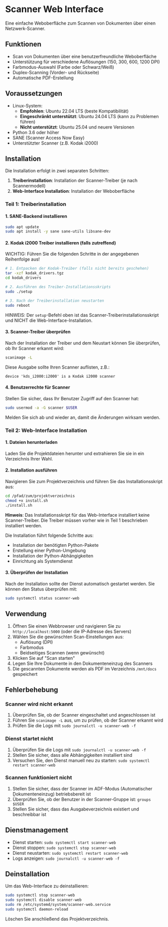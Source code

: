 # Scanner Web Interface

Eine einfache Weboberfläche zum Scannen von Dokumenten über einen Netzwerk-Scanner.

## Funktionen

- Scan von Dokumenten über eine benutzerfreundliche Weboberfläche
- Unterstützung für verschiedene Auflösungen (150, 300, 600, 1200 DPI)
- Farbmodus-Auswahl (Farbe oder Schwarz/Weiß)
- Duplex-Scanning (Vorder- und Rückseite)
- Automatische PDF-Erstellung

## Voraussetzungen

- Linux-System:
  - **Empfohlen**: Ubuntu 22.04 LTS (beste Kompatibilität)
  - **Eingeschränkt unterstützt**: Ubuntu 24.04 LTS (kann zu Problemen führen)
  - **Nicht unterstützt**: Ubuntu 25.04 und neuere Versionen
- Python 3.6 oder höher
- SANE (Scanner Access Now Easy)
- Unterstützter Scanner (z.B. Kodak i2000)

## Installation

Die Installation erfolgt in zwei separaten Schritten:
1. **Treiberinstallation**: Installation der Scanner-Treiber (je nach Scannermodell)
2. **Web-Interface Installation**: Installation der Weboberfläche

### Teil 1: Treiberinstallation

#### 1. SANE-Backend installieren

```bash
sudo apt update
sudo apt install -y sane sane-utils libsane-dev
```

#### 2. Kodak i2000 Treiber installieren (falls zutreffend)

WICHTIG: Führen Sie die folgenden Schritte in der angegebenen Reihenfolge aus!

```bash
# 1. Entpacken der Kodak-Treiber (falls nicht bereits geschehen)
tar -xzf kodak_drivers.tgz
cd kodak_drivers

# 2. Ausführen des Treiber-Installationsskripts
sudo ./setup

# 3. Nach der Treiberinstallation neustarten
sudo reboot
```

HINWEIS: Der `setup`-Befehl oben ist das Scanner-Treiberinstallationsskript und NICHT die Web-Interface-Installation.

#### 3. Scanner-Treiber überprüfen

Nach der Installation der Treiber und dem Neustart können Sie überprüfen, ob Ihr Scanner erkannt wird:

```bash
scanimage -L
```

Diese Ausgabe sollte Ihren Scanner auflisten, z.B.:
```
device 'kds_i2000:i2000' is a Kodak i2000 scanner
```

#### 4. Benutzerrechte für Scanner

Stellen Sie sicher, dass Ihr Benutzer Zugriff auf den Scanner hat:

```bash
sudo usermod -a -G scanner $USER
```

Melden Sie sich ab und wieder an, damit die Änderungen wirksam werden.

### Teil 2: Web-Interface Installation

#### 1. Dateien herunterladen

Laden Sie die Projektdateien herunter und extrahieren Sie sie in ein Verzeichnis Ihrer Wahl.

#### 2. Installation ausführen

Navigieren Sie zum Projektverzeichnis und führen Sie das Installationsskript aus:

```bash
cd /pfad/zum/projektverzeichnis
chmod +x install.sh
./install.sh
```

**Hinweis**: Das Installationsskript für das Web-Interface installiert keine Scanner-Treiber. Die Treiber müssen vorher wie in Teil 1 beschrieben installiert werden.

Die Installation führt folgende Schritte aus:
- Installation der benötigten Python-Pakete
- Erstellung einer Python-Umgebung
- Installation der Python-Abhängigkeiten
- Einrichtung als Systemdienst

#### 3. Überprüfen der Installation

Nach der Installation sollte der Dienst automatisch gestartet werden. Sie können den Status überprüfen mit:

```bash
sudo systemctl status scanner-web
```

## Verwendung

1. Öffnen Sie einen Webbrowser und navigieren Sie zu `http://localhost:5000` (oder die IP-Adresse des Servers)
2. Wählen Sie die gewünschten Scan-Einstellungen aus:
   - Auflösung (DPI)
   - Farbmodus
   - Beidseitiges Scannen (wenn gewünscht)
3. Klicken Sie auf "Scan starten"
4. Legen Sie Ihre Dokumente in den Dokumenteneinzug des Scanners
5. Die gescannten Dokumente werden als PDF im Verzeichnis `/mnt/docs` gespeichert

## Fehlerbehebung

### Scanner wird nicht erkannt

1. Überprüfen Sie, ob der Scanner eingeschaltet und angeschlossen ist
2. Führen Sie `scanimage -L` aus, um zu prüfen, ob der Scanner erkannt wird
3. Prüfen Sie die Logs mit `sudo journalctl -u scanner-web -f`

### Dienst startet nicht

1. Überprüfen Sie die Logs mit `sudo journalctl -u scanner-web -f`
2. Stellen Sie sicher, dass alle Abhängigkeiten installiert sind
3. Versuchen Sie, den Dienst manuell neu zu starten: `sudo systemctl restart scanner-web`

### Scannen funktioniert nicht

1. Stellen Sie sicher, dass der Scanner im ADF-Modus (Automatischer Dokumenteneinzug) betriebsbereit ist
2. Überprüfen Sie, ob der Benutzer in der Scanner-Gruppe ist: `groups $USER`
3. Stellen Sie sicher, dass das Ausgabeverzeichnis existiert und beschreibbar ist

## Dienstmanagement

- Dienst starten: `sudo systemctl start scanner-web`
- Dienst stoppen: `sudo systemctl stop scanner-web`
- Dienst neustarten: `sudo systemctl restart scanner-web`
- Logs anzeigen: `sudo journalctl -u scanner-web -f`

## Deinstallation

Um das Web-Interface zu deinstallieren:

```bash
sudo systemctl stop scanner-web
sudo systemctl disable scanner-web
sudo rm /etc/systemd/system/scanner-web.service
sudo systemctl daemon-reload
```

Löschen Sie anschließend das Projektverzeichnis.
